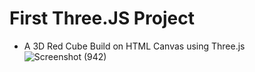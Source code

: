 # First Three.JS Project
 - A 3D Red Cube Build on HTML Canvas using Three.js 
![Screenshot (942)](https://github.com/hksirya/Three.Js/assets/104431269/75ff2639-89af-490e-a436-a0cd9f456998)
